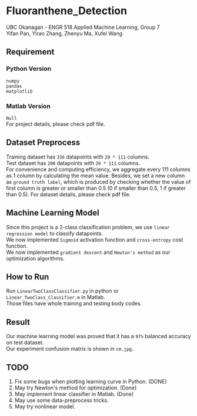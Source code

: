 # Fluoranthene_Detection
UBC Okanagan - ENGR 518 Applied Machine Learning, Group 7  
Yifan Pan, Yirao Zhang, Zhenyu Ma, Xufei Wang

## Requirement
### Python Version
```numpy```  
```pandas```  
```matplotlib```
### Matlab Version  
```Null```  
For project details, please check pdf file.  

## Dataset Preprocess
Training dataset has ```336``` datapoints with ```29 * 111``` columns.   
Test dataset has ```200``` datapoints with ```29 * 111``` columns.  
For convenience and computing efficiency, we aggregate every 111 columns as 1 column by calculating the mean value. 
Besides, we set a new column as ```ground truth label```, which is produced by checking whether the value of first column is greater or smaller than 0.5 (0 if smaller than 0.5, 1 if greater than 0.5).
For dataset details, please check pdf file. 

## Machine Learning Model
Since this project is a 2-class classification problem, we use ```linear regression model``` to classify datapoints.  
We now implemented ```Sigmoid``` activation function and ```cross-entropy``` cost function.  
We now implemented ```gradient descent``` and ```Newton's method``` as our optimization algorithms.

## How to Run
Run ```LinearTwoClassClassifier.py``` in python or ```Linear_TwoClass_Classifier.m``` in Matlab.  
Those files have whole training and testing body codes.

## Result
Our machine learning model was proved that it has a ```97%``` balanced accuracy on test dataset.  
Our experiment confusion matrix is shown in ```cm.jpg```.

## TODO
1. Fix some bugs when plotting learning curve in Python. (DONE)
2. May try Newton's method for optimization. (Done)
3. May implement linear classifier in Matlab. (Done)
1. May use some data-preprocess tricks.
2. May try nonlinear model.
